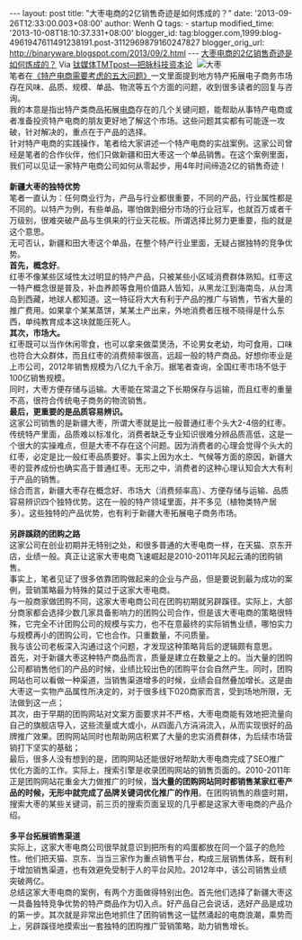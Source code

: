 --- layout: post title: "大枣电商的2亿销售奇迹是如何炼成的？" date:
'2013-09-26T12:33:00.003+08:00' author: Wenh Q tags: - startup
modified\_time: '2013-10-08T18:10:37.331+08:00' blogger\_id:
tag:blogger.com,1999:blog-4961947611491238191.post-3112969879160247827
blogger\_orig\_url: http://binaryware.blogspot.com/2013/09/2.html ---
[大枣电商的2亿销售奇迹是如何炼成的？](http://www.tmtpost.com/66792.html)
Via [钛媒体TMTpost—把脉科技资本论](http://www.tmtpost.com/)
 ![大枣](http://www.tmtpost.com/wp-content/uploads/2013/09/138015820096-560x356.jpg "大枣")\
笔者在[《特产电商需要考虑的五大问题》](http://www.tmtpost.com/60327.html)一文里面提到地方特产拓展电子商务市场存在风味、品质、规模、单品、物流等五个方面的问题，收到很多读者的回复与咨询。\
我的本意是指出特产类商品拓展[电商](http://www.tmtpost.com/tag/electronic%EF%BC%8Dbusiness "查看 电商 中的全部文章")存在的几个关键问题，能帮助从事特产电商或者准备投资特产电商的朋友更好地了解这个市场。这些问题其实都有可能逐一攻破，针对解决的，重点在于产品的选择。\
针对特产电商的实践操作，笔者给大家讲述一个特产电商的实战案例。这家公司曾经是笔者的合作伙伴，他们只做新疆和田大枣这一个单品销售。在这个案例里面，我们可以见证一家特产电商公司如何从零起步，用4年时间缔造2亿的销售奇迹！\
\
**新疆大枣的独特优势**\
笔者一直认为：任何商业行为，产品与行业都很重要，不同的产品，行业属性都是不同的。以特产为例，有些单品，哪怕做到细分市场的行业冠军，也就百万或者千万级别，很难突破产品与生俱来的行业天花板。所谓选择比努力更重要，指的就是这个意思。\
无可否认，新疆和田大枣这个单品，在整个特产行业里面，无疑占据独特的竞争优势。\
**首先，概念好**。\
红枣不像某些区域性太过明显的特产产品，只被某些小区域消费群体熟知。红枣这一特产概念很是普及，补血养颜等食用价值路人皆知，从黑龙江到海南岛，从台湾岛到西藏，地球人都知道。这一特征将大大有利于产品的推广与销售，节省大量的推广费用。如果拿个某某蒸饼，某某土产出来，外地消费者压根不晓得是什么东西，单纯教育成本这块就能压死人。\
**其次，市场大。**\
红枣既可以当作休闲零食，也可以拿来做菜煲汤，不论男女老幼，均可食用，口味也符合大众群体，而且红枣的消费频率很高，远超一般的特产商品。好想你枣业是上市公司，2012年销售规模为八亿九千余万。据笔者查询，全国红枣市场不低于100亿销售规模。\
同时，大枣方便存储与运输。大枣能在常温之下长期保存与运输，而且红枣的重量不高，很符合传统电子商务的物流销售。\
**最后，更重要的是品质容易辨识。**\
这家公司销售的是新疆大枣，所谓大枣就是比一般普通红枣个头大2-4倍的红枣。传统特产里面，品质难以标准化，消费者缺乏专业知识很难分辨品质高低，这是一个很大的实操难点，但是大枣不存在这个问题。因为消费者的心理会觉得个头大的红枣，必定是比一般红枣品质要好。事实上因为水土、气候等方面的原因，新疆大枣的营养成份也确实高于普通红枣。无形之中，消费者的这种心理认知会大大有利于产品的销售。\
综合而言，新疆大枣存在概念好、市场大（消费频率高）、方便存储与运输、品质容易辨识四个独特优势。这在一般的特产领域里面，并不多见（植物类特产居多）。这些独特的产品优势，也有利于新疆大枣拓展电子商务市场。\
\
**另辟蹊跷的团购之路**\
这家公司在创业初期并无特别之处，和很多普通的大枣电商一样，在天猫、京东开店，业绩一般。真正让这家大枣电商飞速崛起是2010-2011年风起云涌的团购销售。\
事实上，笔者见证了很多依靠团购做起来的企业与产品，但是要说到最为成功的案例，营销策略最为特殊的莫过于这家大枣电商。\
与一般商家做团购不同，这家大枣电商公司在团购初期就另辟蹊径。实际上，大部分商家都会选择少数几家具备影响力的团购公司合作，但是该大枣电商的策略很特殊，它完全不计团购公司的规模与实力，也不在意最终的实际销售业绩，哪怕实力与规模再小的团购公司，它也合作。只重数量，不问质量。\
我与该公司老板深入沟通过这个问题，才发现这种策略背后的逻辑颇有意思。\
首先，对于新疆大枣这种特产商品而言，质量是建立在数量之上的。当大量的团购公司都销售他们的产品的时候，业绩比较出色的团购平台会自然产生。同时，团购网站也可以看做一种渠道，当销售渠道增多的时候，业绩会自然叠加增长。这是由大枣这一实物产品属性所决定的，对于很多线下020商家而言，受到场地所限，无法做到这一点；\
其次，由于早期的团购网站对文案方面要求并不严格，大枣电商能有效地把流量向自己的旗舰店导入，这些流量或大或小，从四面八方涓涓流入，从而实现很好的品牌推广效果。团购网站同时也帮助网店积累了大量的忠实消费群体，为后续市场营销打下坚实的基础；\
最后，很多人没有想到的是，团购网站还能很好地帮助大枣电商完成了SEO推广优化方面的工作。实际上，搜索引擎是收录团购网站的销售页面的。2010-2011年正是团购网站花重金大力做推广的时候，**当大量的团购网站同时都销售某家红枣产品的时候，无形中就完成了品牌关键词优化推广的作用**。在团购销售的鼎盛时期，搜索大枣的某些关键词，前三页的搜索页面呈现的几乎都是这家大枣电商的产品介绍。\
\
**多平台拓展销售渠道**\
实际上，这家大枣电商公司很早就意识到把所有的鸡蛋都放在同一个篮子的危险性。他们把天猫、京东、当当三家作为重点销售平台，构成三层销售体系，既有利于增加销售渠道，也有效避免受制于人的平台风险。2012年中，该公司销售业绩突破两亿。\
总结这家大枣电商的案例，有两个方面做得特别出色。首先他们选择了新疆大枣这一具备独特竞争优势的特产商品作为切入点。好产品自己会说话，选好产品是成功的第一步。其次就是非常出色地抓住了团购销售这一猛然涌起的电商浪潮，乘势而上，另辟蹊径地摸索出一套独特的团购推广营销策略，助力销售增长。
